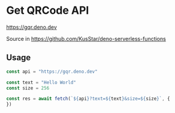# Get QRCode API

https://gqr.deno.dev

Source in https://github.com/KusStar/deno-serverless-functions

## Usage

```js
const api = "https://gqr.deno.dev"

const text = "Hello World"
const size = 256

const res = await fetch(`${api}?text=${text}&size=${size}`, {
})
```
